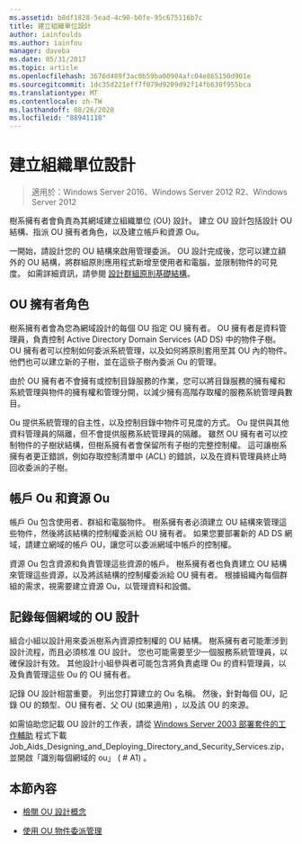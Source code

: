 ```yaml
---
ms.assetid: b8df1828-5ead-4c90-b0fe-95c675116b7c
title: 建立組織單位設計
author: iainfoulds
ms.author: iainfou
manager: daveba
ms.date: 05/31/2017
ms.topic: article
ms.openlocfilehash: 3676d489f3ac0b59ba00904afc04e865150d901e
ms.sourcegitcommit: 1dc35d221eff7f079d9209d92f14fb630f955bca
ms.translationtype: MT
ms.contentlocale: zh-TW
ms.lasthandoff: 08/26/2020
ms.locfileid: "88941118"
---
```

# <a name="creating-an-organizational-unit-design"></a>建立組織單位設計

> 適用於：Windows Server 2016、Windows Server 2012 R2、Windows Server 2012

樹系擁有者會負責為其網域建立組織單位 (OU) 設計。 建立 OU 設計包括設計 OU 結構、指派 OU 擁有者角色，以及建立帳戶和資源 Ou。

一開始，請設計您的 OU 結構來啟用管理委派。 OU 設計完成後，您可以建立額外的 OU 結構，將群組原則應用程式新增至使用者和電腦，並限制物件的可見度。 如需詳細資訊，請參閱 [設計群組原則基礎結構](/previous-versions/windows/it-pro/windows-server-2003/cc786524(v=ws.10))。

## <a name="ou-owner-role"></a>OU 擁有者角色
樹系擁有者會為您為網域設計的每個 OU 指定 OU 擁有者。 OU 擁有者是資料管理員，負責控制 Active Directory Domain Services (AD DS) 中的物件子樹。 OU 擁有者可以控制如何委派系統管理，以及如何將原則套用至其 OU 內的物件。 他們也可以建立新的子樹，並在這些子樹內委派 Ou 的管理。

由於 OU 擁有者不會擁有或控制目錄服務的作業，您可以將目錄服務的擁有權和系統管理與物件的擁有權和管理分開，以減少擁有高階存取權的服務系統管理員數目。

Ou 提供系統管理的自主性，以及控制目錄中物件可見度的方式。 Ou 提供與其他資料管理員的隔離，但不會提供服務系統管理員的隔離。 雖然 OU 擁有者可以控制物件的子樹狀結構，但樹系擁有者會保留所有子樹的完整控制權。 這可讓樹系擁有者更正錯誤，例如存取控制清單中 (ACL) 的錯誤，以及在資料管理員終止時回收委派的子樹。

## <a name="account-ous-and-resource-ous"></a>帳戶 Ou 和資源 Ou
帳戶 Ou 包含使用者、群組和電腦物件。 樹系擁有者必須建立 OU 結構來管理這些物件，然後將該結構的控制權委派給 OU 擁有者。 如果您要部署新的 AD DS 網域，請建立網域的帳戶 OU，讓您可以委派網域中帳戶的控制權。

資源 Ou 包含資源和負責管理這些資源的帳戶。 樹系擁有者也負責建立 OU 結構來管理這些資源，以及將該結構的控制權委派給 OU 擁有者。 根據組織內每個群組的需求，視需要建立資源 Ou，以管理資料和設備。

## <a name="documenting-the-ou-design-for-each-domain"></a>記錄每個網域的 OU 設計
組合小組以設計用來委派樹系內資源控制權的 OU 結構。 樹系擁有者可能牽涉到設計流程，而且必須核准 OU 設計。 您也可能需要至少一個服務系統管理員，以確保設計有效。 其他設計小組參與者可能包含將負責處理 Ou 的資料管理員，以及負責管理這些 Ou 的 OU 擁有者。

記錄 OU 設計相當重要。 列出您打算建立的 Ou 名稱。 然後，針對每個 OU，記錄 OU 的類型、OU 擁有者、父 OU (如果適用) ，以及該 OU 的來源。

如需協助您記載 OU 設計的工作表，請從 [Windows Server 2003 部署套件的工作輔助](https://microsoft.com/download/details.aspx?id=9608) 程式下載 Job_Aids_Designing_and_Deploying_Directory_and_Security_Services.zip，並開啟「識別每個網域的 ou」 ( # A1) 。

## <a name="in-this-section"></a>本節內容

- [檢閱 OU 設計概念](../../ad-ds/plan/Reviewing-OU-Design-Concepts.md)

- [使用 OU 物件委派管理](../../ad-ds/plan/Delegating-Administration-by-Using-OU-Objects.md)
